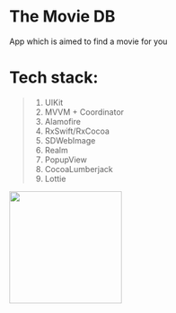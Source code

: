 # The Movie DB
App which is aimed to find a movie for you

# Tech stack:
>1. UIKit
>2. MVVM + Coordinator
>3. Alamofire
>4. RxSwift/RxCocoa
>5. SDWebImage
>6. Realm 
>7. PopupView
>8. CocoaLumberjack
>9. Lottie


<img src="https://github.com/lemin07/The-Movie-DB/blob/main/The-Movie-DB/screen/Screenshot%202022-10-28%20at%2012.18.23.png" width="200px" />
